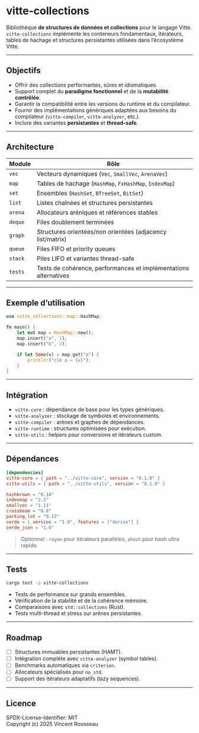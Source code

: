 

# vitte-collections

Bibliothèque **de structures de données et collections** pour le langage Vitte.  
`vitte-collections` implémente les conteneurs fondamentaux, itérateurs, tables de hachage et structures persistantes utilisées dans l’écosystème Vitte.

---

## Objectifs

- Offrir des collections performantes, sûres et idiomatiques.  
- Support complet du **paradigme fonctionnel** et de la **mutabilité contrôlée**.  
- Garantir la compatibilité entre les versions du runtime et du compilateur.  
- Fournir des implémentations génériques adaptées aux besoins du compilateur (`vitte-compiler`, `vitte-analyzer`, etc.).  
- Inclure des variantes **persistantes** et **thread-safe**.

---

## Architecture

| Module        | Rôle |
|---------------|------|
| `vec`         | Vecteurs dynamiques (`Vec`, `SmallVec`, `ArenaVec`) |
| `map`         | Tables de hachage (`HashMap`, `FxHashMap`, `IndexMap`) |
| `set`         | Ensembles (`HashSet`, `BTreeSet`, `BitSet`) |
| `list`        | Listes chaînées et structures persistantes |
| `arena`       | Allocateurs aréniques et références stables |
| `deque`       | Files doublement terminées |
| `graph`       | Structures orientées/non orientées (adjacency list/matrix) |
| `queue`       | Files FIFO et priority queues |
| `stack`       | Piles LIFO et variantes thread-safe |
| `tests`       | Tests de cohérence, performances et implémentations alternatives |

---

## Exemple d’utilisation

```rust
use vitte_collections::map::HashMap;

fn main() {
    let mut map = HashMap::new();
    map.insert("a", 1);
    map.insert("b", 2);

    if let Some(v) = map.get("a") {
        println!("clé a → {v}");
    }
}
```

---

## Intégration

- `vitte-core` : dépendance de base pour les types génériques.  
- `vitte-analyzer` : stockage de symboles et environnements.  
- `vitte-compiler` : arènes et graphes de dépendances.  
- `vitte-runtime` : structures optimisées pour exécution.  
- `vitte-utils` : helpers pour conversions et itérateurs custom.

---

## Dépendances

```toml
[dependencies]
vitte-core = { path = "../vitte-core", version = "0.1.0" }
vitte-utils = { path = "../vitte-utils", version = "0.1.0" }

hashbrown = "0.14"
indexmap = "2.2"
smallvec = "1.11"
crossbeam = "0.8"
parking_lot = "0.12"
serde = { version = "1.0", features = ["derive"] }
serde_json = "1.0"
``` 

> Optionnel : `rayon` pour itérateurs parallèles, `ahash` pour hash ultra rapide.

---

## Tests

```bash
cargo test -p vitte-collections
```

- Tests de performance sur grands ensembles.  
- Vérification de la stabilité et de la cohérence mémoire.  
- Comparaisons avec `std::collections` (Rust).  
- Tests multi-thread et stress sur arènes persistantes.

---

## Roadmap

- [ ] Structures immuables persistantes (HAMT).  
- [ ] Intégration complète avec `vitte-analyzer` (symbol tables).  
- [ ] Benchmarks automatiques via `criterion`.  
- [ ] Allocateurs spécialisés pour `no_std`.  
- [ ] Support des itérateurs adaptatifs (lazy sequences).

---

## Licence

SPDX-License-Identifier: MIT  
Copyright (c) 2025 Vincent Rousseau